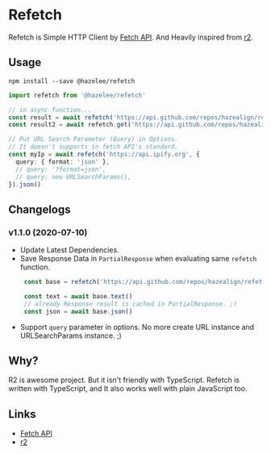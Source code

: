 # Refetch

Refetch is Simple HTTP Client by [Fetch API](https://developer.mozilla.org/en-US/docs/Web/API/Fetch_API). And Heavily inspired from [r2](https://github.com/mikeal/r2).

## Usage
```
npm install --save @hazelee/refetch
```

```ts
import refetch from '@hazelee/refetch'

// in async function...
const result = await refetch('https://api.github.com/repos/hazealign/refetch', { method: 'get' }).json()
const result2 = await refetch.get('https://api.github.com/repos/hazealign/refetch').json()

// Put URL Search Parameter (Query) in Options.
// It doesn't supports in fetch API's standard.
const myIp = await refetch('https://api.ipify.org', {
  query: { format: 'json' },
  // query: '?format=json',
  // query: new URLSearchParams(),
}).json()
```

## Changelogs

### v1.1.0 (2020-07-10)
 - Update Latest Dependencies.
 - Save Response Data in `PartialResponse` when evaluating same `refetch` function.
   ```ts
    const base = refetch('https://api.github.com/repos/hazealign/refetch', { method: 'get' })

    const text = await base.text()
    // already Response result is cached in PartialResponse. ;)
    const json = await base.json()
   ```
 - Support `query` parameter in options. No more create URL instance and URLSearchParams instance. ;)

## Why?

R2 is awesome project. But it isn't friendly with TypeScript. Refetch is written with TypeScript, and It also works well with plain JavaScript too.

## Links
 - [Fetch API](https://developer.mozilla.org/en-US/docs/Web/API/Fetch_API)
 - [r2](https://github.com/mikeal/r2)
